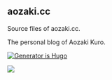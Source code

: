 ## aozaki.cc

Source files of aozaki.cc.

The personal blog of Aozaki Kuro.

[![Generator is Hugo](https://img.shields.io/badge/Generator-Hugo-ff4088?&logo=hugo)](https://github.com/gohugoio/hugo)

<a rel="license" href="http://creativecommons.org/licenses/by-nc-sa/4.0/"><img style="border-width:0" src="https://i.creativecommons.org/l/by-nc-sa/4.0/88x31.png" /></a>
